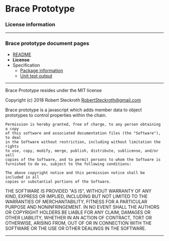 # Brace Prototype 
### License information

---
### Brace prototype document pages
* [README](https://github.com/restarian/brace_prototype/blob/master/docs/README.md)
* **License**
* Specification
  * [Package information](https://github.com/restarian/brace_prototype/blob/master/docs/specification/package_information.md)
  * [Unit test output](https://github.com/restarian/brace_prototype/blob/master/docs/specification/unit_test_output.md)

---

Brace Prototype resides under the MIT license

Copyright (c) 2018 Robert Steckroth [<RobertSteckroth@gmail.com>](mailto:RobertSteckroth@gmail.com)

Brace prototype is a javascript which adds member data to object prototypes to control properties within the chain.

    Permission is hereby granted, free of charge, to any person obtaining a copy
    of this software and associated documentation files (the "Software"), to deal
    in the Software without restriction, including without limitation the rights
    to use, copy, modify, merge, publish, distribute, sublicense, and/or sell
    copies of the Software, and to permit persons to whom the Software is
    furnished to do so, subject to the following conditions:

    The above copyright notice and this permission notice shall be included in all
    copies or substantial portions of the Software.

THE SOFTWARE IS PROVIDED "AS IS", WITHOUT WARRANTY OF ANY KIND, EXPRESS OR
IMPLIED, INCLUDING BUT NOT LIMITED TO THE WARRANTIES OF MERCHANTABILITY,
FITNESS FOR A PARTICULAR PURPOSE AND NONINFRINGEMENT. IN NO EVENT SHALL THE
AUTHORS OR COPYRIGHT HOLDERS BE LIABLE FOR ANY CLAIM, DAMAGES OR OTHER
LIABILITY, WHETHER IN AN ACTION OF CONTRACT, TORT OR OTHERWISE, ARISING FROM,
OUT OF OR IN CONNECTION WITH THE SOFTWARE OR THE USE OR OTHER DEALINGS IN THE
SOFTWARE.

---

